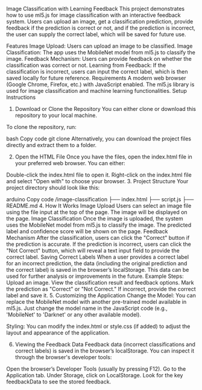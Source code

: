 Image Classification with Learning Feedback
This project demonstrates how to use ml5.js for image classification with an interactive feedback system. Users can upload an image, get a classification prediction, provide feedback if the prediction is correct or not, and if the prediction is incorrect, the user can supply the correct label, which will be saved for future use.

Features
Image Upload: Users can upload an image to be classified.
Image Classification: The app uses the MobileNet model from ml5.js to classify the image.
Feedback Mechanism: Users can provide feedback on whether the classification was correct or not.
Learning from Feedback: If the classification is incorrect, users can input the correct label, which is then saved locally for future reference.
Requirements
A modern web browser (Google Chrome, Firefox, etc.) with JavaScript enabled.
The ml5.js library is used for image classification and machine learning functionalities.
Setup Instructions
1. Download or Clone the Repository
You can either clone or download this repository to your local machine.

To clone the repository, run:

bash
Copy code
git clone <repository-url>
Alternatively, you can download the project files directly and extract them to a folder.

2. Open the HTML File
Once you have the files, open the index.html file in your preferred web browser. You can either:

Double-click the index.html file to open it.
Right-click on the index.html file and select "Open with" to choose your browser.
3. Project Structure
Your project directory should look like this:

arduino
Copy code
/image-classification
  ├── index.html
  ├── script.js
  ├── README.md
4. How It Works
Image Upload
Users can select an image file using the file input at the top of the page.
The image will be displayed on the page.
Image Classification
Once the image is uploaded, the system uses the MobileNet model from ml5.js to classify the image.
The predicted label and confidence score will be shown on the page.
Feedback Mechanism
After the classification, users can click the "Correct" button if the prediction is accurate.
If the prediction is incorrect, users can click the "Not Correct" button, which will reveal a text input field to provide the correct label.
Saving Correct Labels
When a user provides a correct label for an incorrect prediction, the data (including the original prediction and the correct label) is saved in the browser’s localStorage.
This data can be used for further analysis or improvements in the future.
Example Steps:
Upload an image.
View the classification result and feedback options.
Mark the prediction as "Correct" or "Not Correct."
If incorrect, provide the correct label and save it.
5. Customizing the Application
Change the Model: You can replace the MobileNet model with another pre-trained model available in ml5.js. Just change the model name in the JavaScript code (e.g., 'MobileNet' to 'Darknet' or any other available model).

Styling: You can modify the index.html or style.css (if added) to adjust the layout and appearance of the application.

6. Viewing the Feedback Data
Feedback data (incorrect classifications and correct labels) is saved in the browser’s localStorage. You can inspect it through the browser's developer tools:

Open the browser’s Developer Tools (usually by pressing F12).
Go to the Application tab.
Under Storage, click on LocalStorage.
Look for the key feedbackData to see the stored feedback.
